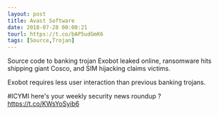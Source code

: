```yaml
---
layout: post
title: Avast Software
date: 2018-07-28 00:00:21
tourl: https://t.co/bAP5udGmK6
tags: [Source,Trojan]
---
```

Source code to banking trojan Exobot leaked online, ransomware hits shipping giant Cosco, and SIM hijacking claims victims.

Exobot requires less user interaction than previous banking trojans.

#ICYMI here's your weekly security news roundup ? https://t.co/KWsYoSyib6